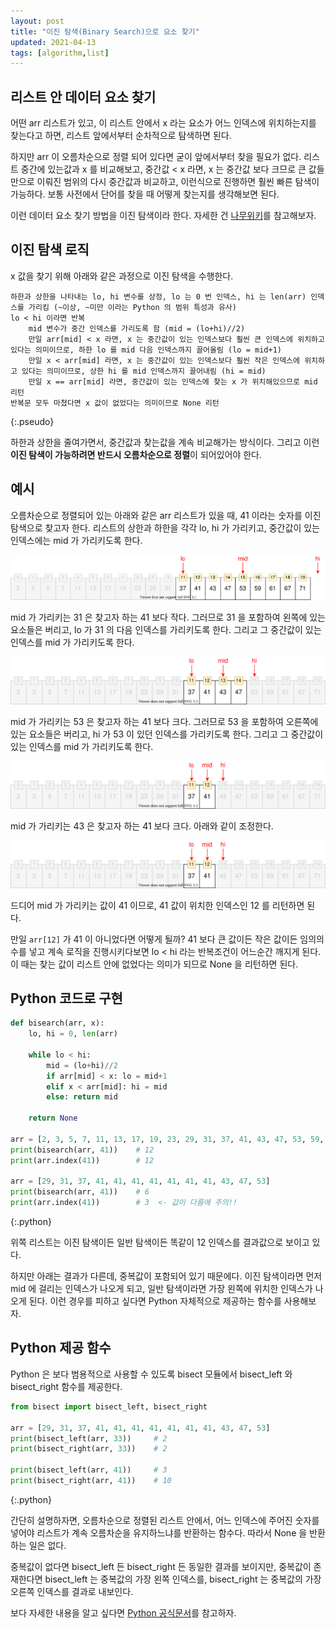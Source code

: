 ```yaml
---
layout: post
title: "이진 탐색(Binary Search)으로 요소 찾기"
updated: 2021-04-13
tags: [algorithm,list]
---
```


## 리스트 안 데이터 요소 찾기

어떤 arr 리스트가 있고, 이 리스트 안에서 x 라는 요소가 어느 인덱스에 위치하는지를 찾는다고 하면, 리스트 앞에서부터 순차적으로 탐색하면 된다.

하지만 arr 이 오름차순으로 정렬 되어 있다면 굳이 앞에서부터 찾을 필요가 없다. 리스트 중간에 있는값과 x 를 비교해보고, 중간값 < x 라면, x 는 중간값 보다 크므로 큰 값들만으로 이뤄진 범위의 다시 중간값과 비교하고, 이런식으로 진행하면 훨씬 빠른 탐색이 가능하다. 보통 사전에서 단어를 찾을 때 어떻게 찾는지를 생각해보면 된다.

이런 데이터 요소 찾기 방법을 이진 탐색이라 한다. 자세한 건 [나무위키](https://namu.wiki/w/%EC%9D%B4%EC%A7%84%20%ED%83%90%EC%83%89)를 참고해보자.

## 이진 탐색 로직

x 값을 찾기 위해 아래와 같은 과정으로 이진 탐색을 수행한다.

```plaintext
하한과 상한을 나타내는 lo, hi 변수를 상정, lo 는 0 번 인덱스, hi 는 len(arr) 인덱스를 가리킴 (~이상, ~미만 이라는 Python 의 범위 특성과 유사)
lo < hi 이라면 반복
    mid 변수가 중간 인덱스를 가리도록 함 (mid = (lo+hi)//2)
    만일 arr[mid] < x 라면, x 는 중간값이 있는 인덱스보다 훨씬 큰 인덱스에 위치하고 있다는 의미이므로, 하한 lo 를 mid 다음 인덱스까지 끌어올림 (lo = mid+1)
    만일 x < arr[mid] 라면, x 는 중간값이 있는 인덱스보다 훨씬 작은 인덱스에 위치하고 있다는 의미이므로, 상한 hi 를 mid 인덱스까지 끌어내림 (hi = mid)
    만일 x == arr[mid] 라면, 중간값이 있는 인덱스에 찾는 x 가 위치해있으므로 mid 리턴
반복문 모두 마쳤다면 x 값이 없었다는 의미이므로 None 리턴
```
{:.pseudo}

하한과 상한을 줄여가면서, 중간값과 찾는값을 계속 비교해가는 방식이다. 그리고 이런 **이진 탐색이 가능하려면 반드시 오름차순으로 정렬**이 되어있어야 한다.

## 예시

오름차순으로 정렬되어 있는 아래와 같은 arr 리스트가 있을 때, 41 이라는 숫자를 이진탐색으로 찾고자 한다. 리스트의 상한과 하한을 각각 lo, hi 가 가리키고, 중간값이 있는 인덱스에는 mid 가 가리키도록 한다.

![그림00](/img/algorithm/list/list-0008.svg)

mid 가 가리키는 31 은 찾고자 하는 41 보다 작다. 그러므로 31 을 포함하여 왼쪽에 있는 요소들은 버리고, lo 가 31 의 다음 인덱스를 가리키도록 한다. 그리고 그 중간값이 있는 인덱스를 mid 가 가리키도록 한다.

![그림01](/img/algorithm/list/list-0009.svg)

mid 가 가리키는 53 은 찾고자 하는 41 보다 크다. 그러므로 53 을 포함하여 오른쪽에 있는 요소들은 버리고, hi 가 53 이 있던 인덱스를 가리키도록 한다. 그리고 그 중간값이 있는 인덱스를 mid 가 가리키도록 한다.

![그림02](/img/algorithm/list/list-0010.svg)

mid 가 가리키는 43 은 찾고자 하는 41 보다 크다. 아래와 같이 조정한다.

![그림03](/img/algorithm/list/list-0010.svg)

드디어 mid 가 가리키는 값이 41 이므로, 41 값이 위치한 인덱스인 12 를 리턴하면 된다.

만일 `arr[12]` 가 41 이 아니었다면 어떻게 될까? 41 보다 큰 값이든 작은 값이든 임의의 수를 넣고 계속 로직을 진행시키다보면 lo < hi 라는 반복조건이 어느순간 깨지게 된다. 이 때는 찾는 값이 리스트 안에 없었다는 의미가 되므로 None 을 리턴하면 된다.

## Python 코드로 구현

```py
def bisearch(arr, x):
    lo, hi = 0, len(arr)

    while lo < hi:
        mid = (lo+hi)//2
        if arr[mid] < x: lo = mid+1
        elif x < arr[mid]: hi = mid
        else: return mid
    
    return None

arr = [2, 3, 5, 7, 11, 13, 17, 19, 23, 29, 31, 37, 41, 43, 47, 53, 59, 61, 67, 71]
print(bisearch(arr, 41))    # 12
print(arr.index(41))        # 12

arr = [29, 31, 37, 41, 41, 41, 41, 41, 41, 41, 43, 47, 53]
print(bisearch(arr, 41))    # 6
print(arr.index(41))        # 3  <- 값이 다름에 주의!!
```
{:.python}

위쪽 리스트는 이진 탐색이든 일반 탐색이든 똑같이 12 인덱스를 결과값으로 보이고 있다.

하지만 아래는 결과가 다른데, 중복값이 포함되어 있기 때문에다. 이진 탐색이라면 먼저 mid 에 걸리는 인덱스가 나오게 되고, 일반 탐색이라면 가장 왼쪽에 위치한 인덱스가 나오게 된다. 이런 경우를 피하고 싶다면 Python 자체적으로 제공하는 함수를 사용해보자.

## Python 제공 함수

Python 은 보다 범용적으로 사용할 수 있도록 bisect 모듈에서 bisect_left 와 bisect_right 함수를 제공한다.

```py
from bisect import bisect_left, bisect_right

arr = [29, 31, 37, 41, 41, 41, 41, 41, 41, 41, 43, 47, 53]
print(bisect_left(arr, 33))     # 2
print(bisect_right(arr, 33))    # 2

print(bisect_left(arr, 41))     # 3
print(bisect_right(arr, 41))    # 10
```
{:.python}

간단히 설명하자면, 오름차순으로 정렬된 리스트 안에서, 어느 인덱스에 주어진 숫자를 넣어야 리스트가 계속 오름차순을 유지하느냐를 반환하는 함수다. 따라서 None 을 반환하는 일은 없다.

중복값이 없다면 bisect_left 든 bisect_right 든 동일한 결과를 보이지만, 중복값이 존재한다면 bisect_left 는 중복값의 가장 왼쪽 인덱스를, bisect_right 는 중복값의 가장 오른쪽 인덱스를 결과로 내보인다.

보다 자세한 내용을 알고 싶다면 [Python 공식문서](https://docs.python.org/ko/3/library/bisect.html)를 참고하자.